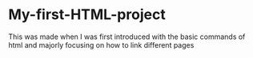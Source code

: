 # My-first-HTML-project
This was made when I was first introduced with the basic commands of html and majorly focusing on how to link different pages
